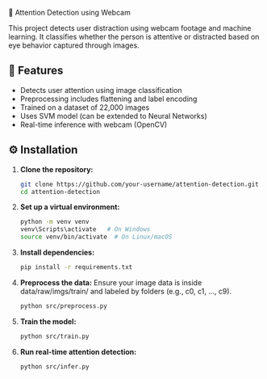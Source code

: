 🧠 Attention Detection using Webcam

This project detects user distraction using webcam footage and machine learning. It classifies whether the person is attentive or distracted based on eye behavior captured through images.




## 🚀 Features

- Detects user attention using image classification
- Preprocessing includes flattening and label encoding
- Trained on a dataset of 22,000 images
- Uses SVM model (can be extended to Neural Networks)
- Real-time inference with webcam (OpenCV)

## ⚙️ Installation

1. **Clone the repository:**

   ```bash
   git clone https://github.com/your-username/attention-detection.git
   cd attention-detection

2. **Set up a virtual environment:**
   ```bash
   python -m venv venv
   venv\Scripts\activate   # On Windows
   source venv/bin/activate  # On Linux/macOS

4. **Install dependencies:** 
   ```bash
   pip install -r requirements.txt

5. **Preprocess the data:**
   Ensure your image data is inside data/raw/imgs/train/ and labeled by folders (e.g., c0, c1, ..., c9).

   ```bash
   python src/preprocess.py

6. **Train the model:**

   ```bash
   python src/train.py

7. **Run real-time attention detection:**

   ```bash
   python src/infer.py
